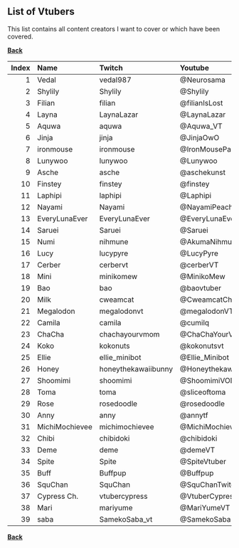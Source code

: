 ## List of Vtubers

This list contains all content creators I want to cover or which have been covered.


**[Back](https://github.com/fm3chanic/vtuber_project)**


|Index|Name|Twitch|Youtube|Language|Done|
|---:|:---|:---|:---|:---|:---:|
|1|Vedal|vedal987|@Neurosama|English|TRUE|
|2|Shylily|Shylily|@Shylily|English|TRUE|
|3|Filian|filian|@filianIsLost|English|FALSE|
|4|Layna|LaynaLazar|@LaynaLazar|English|FALSE|
|5|Aquwa|aquwa|@Aquwa_VT|English|FALSE|
|6|Jinja|jinja|@JinjaOwO|German|FALSE|
|7|ironmouse|ironmouse|@IronMouseParty|English|FALSE|
|8|Lunywoo|lunywoo|@Lunywoo|German|FALSE|
|9|Asche|asche|@aschekunst|German|FALSE|
|10|Finstey|finstey|@finstey|German|FALSE|
|11|Laphipi|laphipi|@Laphipi|English|FALSE|
|12|Nayami|Nayami|@NayamiPeachfox|German|FALSE|
|13|EveryLunaEver|EveryLunaEver|@EveryLunaEver|German|FALSE|
|14|Saruei|Saruei|@Saruei|English|FALSE|
|15|Numi|nihmune|@AkumaNihmune|English|FALSE|
|16|Lucy|lucypyre|@LucyPyre|English|FALSE|
|17|Cerber|cerbervt|@cerberVT|English|FALSE|
|18|Mini|minikomew|@MinikoMew|English|FALSE|
|19|Bao|bao|@baovtuber|English|FALSE|
|20|Milk|cweamcat|@CweamcatCh|English|FALSE|
|21|Megalodon|megalodonvt|@megalodonVT|English|FALSE|
|22|Camila|camila|@cumilq|English|FALSE|
|23|ChaCha|chachayourvmom|@ChaChaYourVmom|English|FALSE|
|24|Koko|kokonuts|@kokonutsvt|English|FALSE|
|25|Ellie|ellie_minibot|@Ellie_Minibot|English|FALSE|
|26|Honey|honeythekawaiibunny|@Honeythekawaiibunny|English|FALSE|
|27|Shoomimi|shoomimi|@ShoomimiVODs|English|FALSE|
|28|Toma|toma|@sliceoftoma|English|FALSE|
|29|Rose|rosedoodle|@rosedoodle|English|FALSE|
|30|Anny|anny|@annytf|English|FALSE|
|31|MichiMochievee|michimochievee|@MichiMochievee|English|FALSE|
|32|Chibi|chibidoki|@chibidoki|English|FALSE|
|33|Deme|deme|@demeVT|English|FALSE|
|34|Spite|Spite|@SpiteVtuber|English|FALSE|
|35|Buff|Buffpup|@Buffpup|English|FALSE|
|36|SquChan|SquChan|@SquChanTwitchVODs|English|FALSE|
|37|Cypress Ch.|vtubercypress|@VtuberCypress|English|FALSE|
|38|Mari|mariyume|@MariYumeVT|English|FALSE|
|39|saba|SamekoSaba_vt|@SamekoSaba|English|FALSE|


**[Back](https://github.com/fm3chanic/vtuber_project)**
